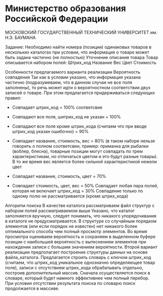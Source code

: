 # Министерство образования Российской Федерации
МОСКОВСКИЙ ГОСУДАРСТВЕННЫЙ ТЕХНИЧЕСКИЙ УНИВЕРСИТЕТ
им. Н.Э. БАУМАНА

Задание: Необходимо найти номера (позиции) одинаковых товаров в нескольких каталогах при условии, что информация о товаре может быть задана частично (не полностью)
Уточнение описания товара
Товар описывается набором полей:
Штрих_код
Название
Вес
Цвет
Стоимость

Особенности предлагаемого варианта реализации
Вероятность совпадения
Так как в условии указано, что информация указана частично (подразумеваем, что в данном случае не все поля заполнены), то речь может идти о вероятностном соответствии двух записей о товаре. При этом предлагается придерживаться следующих правил:
- Совпадает штрих_код  = 100% соответсвие
- Совпадают все поля, шитрих_код не указан = 100%
- Совпадают все поля кроме штрих_кода (считаем что при вводе штрих_код указан ошибочно) = 90%
- Совпадает название, стоимость, вес = 80% (в таком наборе нельзя говорить о полном соответсвии, пример: приманка для рыбалки (воблер, блесна), товарные позиции могут совпадать по трем характеристикам, но отличаться цветом и это будут разные товары). В то же время вес является более сильной характеристикой нежели цвет

- Совпадает название, стоимость, цвет = 70%
- Совпадает  стоимость, цвет, вес = 50%
Совпадает любая пара полей, которая не включает штрих_код = 30%
Совпадение только по одному полю не рассматривается (кроме штрих_кода)

Алгоритм поиска
В качестве каталога рассматриваем файл структур с набором полей рассматриваемом выше
Указано, что каталог заполняется вручную, следует понимать, что никакого упорядочивания в каталоге не предусматривается. В структуре со случайным порядком элементов (или если порядок не известен) нет никакого более оптимального способа чем полный просмотр элементов. Во время просмотра оцениваем вероятность и сохраняем в выделенном буфере позиции с наибольшей вероятность с вытеснением элементов при нахождении записи с большим значением вероятности.
Второй вариант реализации предполагает построение структуры данных на основе файла_каталога. Предлагается строить словарь с ключом штрих_код (считаем, что штрих_код уникальное однозначно определяющее товар поле), записи с отсутствием штрих_кода обрабатывать отдельно, построив дополнительный массив. Сначала осуществляется поиск в словаре, который будет намного эффективнее чем полный перебор. При условии отсутствии результата поиска по словарю поиск продолжается в массиве.

